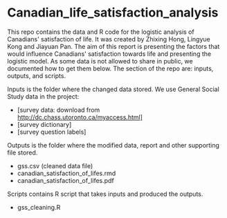 # Canadian_life_satisfaction_analysis

This repo contains the data and R code for the logistic analysis of Canadians' satisfaction of life. It was created by Zhixing Hong, Lingyue Kong and Jiayuan Pan. The aim of this report is presenting the factors that would influence Canadians' satisfaction towards life and presenting the logistic model. As some data is not allowed to share in public, we documented how to get them below. The section of the repo are: inputs, outputs, and scripts.


Inputs is the folder where the changed data stored. We use General Social Study data in the project:

- [survey data: download from http://dc.chass.utoronto.ca/myaccess.html] 
- [survey dictionary]
- [survey question labels]


Outputs is the folder where the modified data, report and other supporting file stored.

- gss.csv (cleaned data file)
- canadian_satisfaction_of_lifes.rmd
- canadian_satisfaction_of_lifes.pdf

Scripts contains R script that takes inputs and produced the outputs.

- gss_cleaning.R
